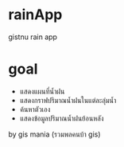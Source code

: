 # rainApp

gistnu rain app 

# goal 
- แสดงแผนที่น้ำฝน
- แสดงกราฟปริมาณน้ำฝนในแต่ละลุ่มน้ำ
- ค้นหาตัวเอง
- แสดงข้อมูลปริมาณน้ำฝนย้อนหลัง



by 
gis mania (รวมพลคนบ้า gis)


